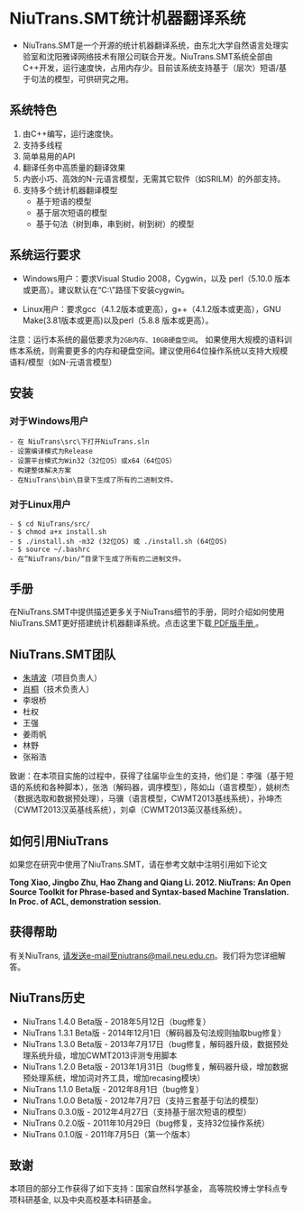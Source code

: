 # NiuTrans.SMT统计机器翻译系统

* NiuTrans.SMT是一个开源的统计机器翻译系统，由东北大学自然语言处理实验室和沈阳雅译网络技术有限公司联合开发。NiuTrans.SMT系统全部由C++开发，运行速度快，占用内存少。目前该系统支持基于（层次）短语/基于句法的模型，可供研究之用。


## 系统特色
1. 由C++编写，运行速度快。
2. 支持多线程
3. 简单易用的API
4. 翻译任务中高质量的翻译效果
5. 内嵌小巧、高效的N-元语言模型，无需其它软件（如SRILM）的外部支持。
6. 支持多个统计机器翻译模型
	- 基于短语的模型
	* 基于层次短语的模型
	* 基于句法（树到串，串到树，树到树）的模型
  
## 系统运行要求
* Windows用户：要求Visual Studio 2008，Cygwin，以及 perl（5.10.0 版本或更高）。建议默认在“C:\”路径下安装cygwin。

* Linux用户：要求gcc（4.1.2版本或更高），g++（4.1.2版本或更高），GNU Make(3.81版本或更高)以及perl（5.8.8 版本或更高）。

注意：运行本系统的最低要求为`2GB内存、10GB硬盘空间`。 如果使用大规模的语料训练本系统，则需要更多的内存和硬盘空间。建议使用64位操作系统以支持大规模语料/模型（如N-元语言模型） 

## 安装

### 对于Windows用户   
	- 在 NiuTrans\src\下打开NiuTrans.sln
	- 设置编译模式为Release
	- 设置平台模式为Win32（32位OS）或x64（64位OS）
	- 构建整体解决方案
	- 在NiuTrans\bin\目录下生成了所有的二进制文件。
### 对于Linux用户
    - $ cd NiuTrans/src/
    - $ chmod a+x install.sh 
    - $ ./install.sh -m32 (32位OS) 或 ./install.sh (64位OS)
    - $ source ~/.bashrc
    - 在“NiuTrans/bin/”目录下生成了所有的二进制文件。

## 手册
在NiuTrans.SMT中提供描述更多关于NiuTrans细节的手册，同时介绍如何使用NiuTrans.SMT更好搭建统计机器翻译系统。点击这里下载[ PDF版手册 ](http://www.niutrans.com/niutrans/man/niutrans-manual.pdf)。

## NiuTrans.SMT团队
* [朱靖波](http://www.nlplab.com/members/zhujingbo.html)（项目负责人）
* [肖桐](http://www.nlplab.com/members/xiaotong.html)（技术负责人）
* 李垠桥
* 杜权
* 王强
* 姜雨帆
* 林野
* 张裕浩

致谢：在本项目实施的过程中，获得了往届毕业生的支持，他们是：李强（基于短语的系统和各种脚本），张浩（解码器，调序模型），陈如山（语言模型），姚树杰（数据选取和数据预处理），马骥（语言模型，CWMT2013基线系统），孙坤杰（CWMT2013汉英基线系统），刘卓（CWMT2013英汉基线系统）。

## 如何引用NiuTrans
如果您在研究中使用了NiuTrans.SMT，请在参考文献中注明引用如下论文

**Tong Xiao, Jingbo Zhu, Hao Zhang and Qiang Li. 2012. NiuTrans: An Open Source Toolkit for Phrase-based and Syntax-based Machine Translation. In Proc. of ACL, demonstration session.**

## 获得帮助
有关NiuTrans, 请发送e-mail至niutrans@mail.neu.edu.cn。我们将为您详细解答。

## NiuTrans历史
* NiuTrans 1.4.0 Beta版 - 2018年5月12日（bug修复）
* NiuTrans 1.3.1 Beta版 - 2014年12月1日（解码器及句法规则抽取bug修复）
* NiuTrans 1.3.0 Beta版 - 2013年7月17日（bug修复，解码器升级，数据预处理系统升级，增加CWMT2013评测专用脚本
* NiuTrans 1.2.0 Beta版 - 2013年1月31日（bug修复，解码器升级，增加数据预处理系统，增加词对齐工具，增加recasing模块）
* NiuTrans 1.1.0 Beta版 - 2012年8月1日（bug修复）
* NiuTrans 1.0.0 Beta版 - 2012年7月7日（支持三套基于句法的模型）
* NiuTrans 0.3.0版 - 2012年4月27日（支持基于层次短语的模型）
* NiuTrans 0.2.0版 - 2011年10月29日（bug修复，支持32位操作系统）
* NiuTrans 0.1.0版 - 2011年7月5日（第一个版本）

## 致谢
本项目的部分工作获得了如下支持：国家自然科学基金， 高等院校博士学科点专项科研基金, 以及中央高校基本科研基金。
